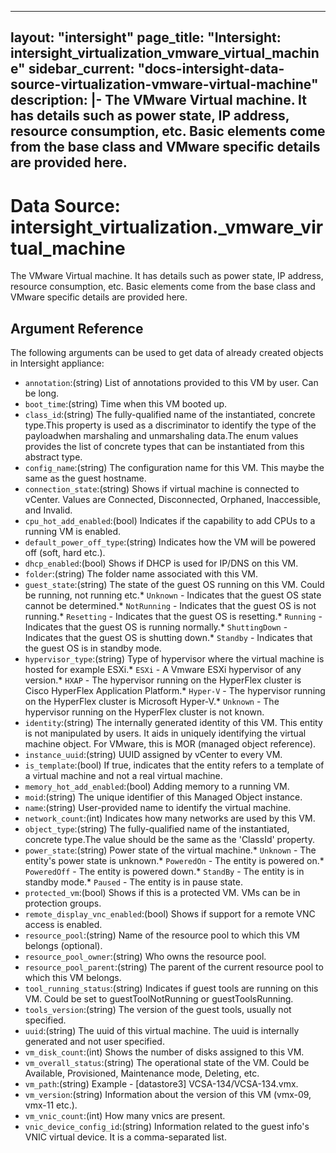 
---
layout: "intersight"
page_title: "Intersight: intersight_virtualization_vmware_virtual_machine"
sidebar_current: "docs-intersight-data-source-virtualization-vmware-virtual-machine"
description: |-
The VMware Virtual machine. It has details such as power state, IP address, resource consumption, etc. Basic elements come from the base class and VMware specific details are provided here.
---

# Data Source: intersight_virtualization._vmware_virtual_machine
The VMware Virtual machine. It has details such as power state, IP address, resource consumption, etc. Basic elements come from the base class and VMware specific details are provided here.
## Argument Reference
The following arguments can be used to get data of already created objects in Intersight appliance:
* `annotation`:(string) List of annotations provided to this VM by user. Can be long. 
* `boot_time`:(string) Time when this VM booted up. 
* `class_id`:(string) The fully-qualified name of the instantiated, concrete type.This property is used as a discriminator to identify the type of the payloadwhen marshaling and unmarshaling data.The enum values provides the list of concrete types that can be instantiated from this abstract type. 
* `config_name`:(string) The configuration name for this VM. This maybe the same as the guest hostname. 
* `connection_state`:(string) Shows if virtual machine is connected to vCenter. Values are Connected, Disconnected, Orphaned, Inaccessible, and Invalid. 
* `cpu_hot_add_enabled`:(bool) Indicates if the capability to add CPUs to a running VM is enabled. 
* `default_power_off_type`:(string) Indicates how the VM will be powered off (soft, hard etc.). 
* `dhcp_enabled`:(bool) Shows if DHCP is used for IP/DNS on this VM. 
* `folder`:(string) The folder name associated with this VM. 
* `guest_state`:(string) The state of the guest OS running on this VM. Could be running, not running etc.* `Unknown` - Indicates that the guest OS state cannot be determined.* `NotRunning` - Indicates that the guest OS is not running.* `Resetting` - Indicates that the guest OS is resetting.* `Running` - Indicates that the guest OS is running normally.* `ShuttingDown` - Indicates that the guest OS is shutting down.* `Standby` - Indicates that the guest OS is in standby mode. 
* `hypervisor_type`:(string) Type of hypervisor where the virtual machine is hosted for example ESXi.* `ESXi` - A Vmware ESXi hypervisor of any version.* `HXAP` - The hypervisor running on the HyperFlex cluster is Cisco HyperFlex Application Platform.* `Hyper-V` - The hypervisor running on the HyperFlex cluster is Microsoft Hyper-V.* `Unknown` - The hypervisor running on the HyperFlex cluster is not known. 
* `identity`:(string) The internally generated identity of this VM. This entity is not manipulated by users. It aids in uniquely identifying the virtual machine object. For VMware, this is MOR (managed object reference). 
* `instance_uuid`:(string) UUID assigned by vCenter to every VM. 
* `is_template`:(bool) If true, indicates that the entity refers to a template of a virtual machine and not a real virtual machine. 
* `memory_hot_add_enabled`:(bool) Adding memory to a running VM. 
* `moid`:(string) The unique identifier of this Managed Object instance. 
* `name`:(string) User-provided name to identify the virtual machine. 
* `network_count`:(int) Indicates how many networks are used by this VM. 
* `object_type`:(string) The fully-qualified name of the instantiated, concrete type.The value should be the same as the 'ClassId' property. 
* `power_state`:(string) Power state of the virtual machine.* `Unknown` - The entity's power state is unknown.* `PoweredOn` - The entity is powered on.* `PoweredOff` - The entity is powered down.* `StandBy` - The entity is in standby mode.* `Paused` - The entity is in pause state. 
* `protected_vm`:(bool) Shows if this is a protected VM. VMs can be in protection groups. 
* `remote_display_vnc_enabled`:(bool) Shows if support for a remote VNC access is enabled. 
* `resource_pool`:(string) Name of the resource pool to which this VM belongs (optional). 
* `resource_pool_owner`:(string) Who owns the resource pool. 
* `resource_pool_parent`:(string) The parent of the current resource pool to which this VM belongs. 
* `tool_running_status`:(string) Indicates if guest tools are running on this VM. Could be set to guestToolNotRunning or guestToolsRunning. 
* `tools_version`:(string) The version of the guest tools, usually not specified. 
* `uuid`:(string) The uuid of this virtual machine. The uuid is internally generated and not user specified. 
* `vm_disk_count`:(int) Shows the number of disks assigned to this VM. 
* `vm_overall_status`:(string) The operational state of the VM. Could be Available, Provisioned, Maintenance mode, Deleting, etc. 
* `vm_path`:(string) Example - [datastore3] VCSA-134/VCSA-134.vmx. 
* `vm_version`:(string) Information about the version of this VM (vmx-09, vmx-11 etc.). 
* `vm_vnic_count`:(int) How many vnics are present. 
* `vnic_device_config_id`:(string) Information related to the guest info's VNIC virtual device. It is a comma-separated list. 
